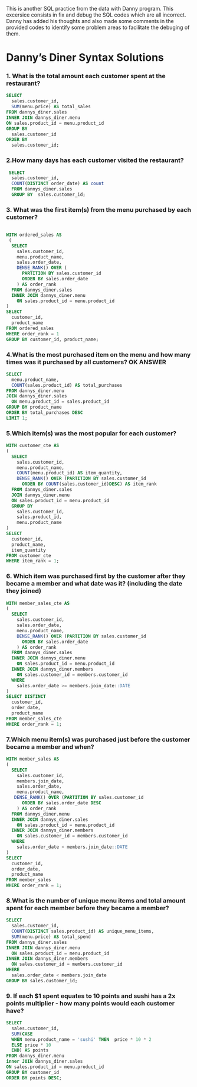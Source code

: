 This is another SQL practice from the data with Danny program. This excersice consists in fix and debug the SQL codes which are all incorrect.
Danny has added his thoughts and also made some comments in the provided codes to identify some problem areas to facilitate the debuging of them.


# Danny’s Diner Syntax Solutions

### 1. What is the total amount each customer spent at the restaurant?
````sql
SELECT
  sales.customer_id,
  SUM(menu.price) AS total_sales
FROM dannys_diner.sales
INNER JOIN dannys_diner.menu
ON sales.product_id = menu.product_id
GROUP BY
  sales.customer_id
ORDER BY
  sales.customer_id;
````

### 2.How many days has each customer visited the restaurant?
````sql
 SELECT
  sales.customer_id,
  COUNT(DISTINCT order_date) AS count
  FROM dannys_diner.sales
  GROUP BY  sales.customer_id;
````

### 3. What was the first item(s) from the menu purchased by each customer?
````sql
  
WITH ordered_sales AS 
 (
  SELECT
    sales.customer_id,
    menu.product_name,
    sales.order_date,
    DENSE_RANK() OVER (
      PARTITION BY sales.customer_id
      ORDER BY sales.order_date
    ) AS order_rank
  FROM dannys_diner.sales
  INNER JOIN dannys_diner.menu
    ON sales.product_id = menu.product_id
)
SELECT 
  customer_id,
  product_name
FROM ordered_sales
WHERE order_rank = 1
GROUP BY customer_id, product_name;
````

### 4.What is the most purchased item on the menu and how many times was it purchased by all customers? OK ANSWER
````sql
SELECT
  menu.product_name,
  COUNT(sales.product_id) AS total_purchases
FROM dannys_diner.menu
JOIN dannys_diner.sales
  ON menu.product_id = sales.product_id
GROUP BY product_name
ORDER BY total_purchases DESC
LIMIT 1;
````
### 5.Which item(s) was the most popular for each customer?
````sql
WITH customer_cte AS
(
  SELECT
    sales.customer_id,
    menu.product_name,
    COUNT(menu.product_id) AS item_quantity,
    DENSE_RANK() OVER (PARTITION BY sales.customer_id
      ORDER BY COUNT(sales.customer_id)DESC) AS item_rank
  FROM dannys_diner.sales
  JOIN dannys_diner.menu
  ON sales.product_id = menu.product_id
  GROUP BY
    sales.customer_id,
    sales.product_id,
    menu.product_name
)
SELECT
  customer_id,
  product_name,
  item_quantity
FROM customer_cte
WHERE item_rank = 1;
````

### 6. Which item was purchased first by the customer after they became a member and what date was it? (including the date they joined)
````sql
WITH member_sales_cte AS
(
  SELECT
    sales.customer_id,
    sales.order_date,
    menu.product_name,
    DENSE_RANK() OVER (PARTITION BY sales.customer_id
      ORDER BY sales.order_date
    ) AS order_rank
  FROM dannys_diner.sales
  INNER JOIN dannys_diner.menu
    ON sales.product_id = menu.product_id
  INNER JOIN dannys_diner.members
    ON sales.customer_id = members.customer_id
  WHERE
    sales.order_date >= members.join_date::DATE
)
SELECT DISTINCT
  customer_id,
  order_date,
  product_name
FROM member_sales_cte
WHERE order_rank = 1;
````

### 7.Which menu item(s) was purchased just before the customer became a member and when?
````sql
WITH member_sales AS
(
  SELECT
    sales.customer_id,
    members.join_date,
    sales.order_date,
    menu.product_name,
   DENSE_RANK() OVER (PARTITION BY sales.customer_id
      ORDER BY sales.order_date DESC
    ) AS order_rank
  FROM dannys_diner.menu
  INNER JOIN dannys_diner.sales
    ON sales.product_id = menu.product_id
  INNER JOIN dannys_diner.members
    ON sales.customer_id = members.customer_id
  WHERE
    sales.order_date < members.join_date::DATE
)
SELECT
  customer_id,
  order_date,
  product_name
FROM member_sales
WHERE order_rank = 1;
````

### 8.What is the number of unique menu items and total amount spent for each member before they became a member?
````sql
SELECT
  sales.customer_id,
  COUNT(DISTINCT sales.product_id) AS unique_menu_items,
  SUM(menu.price) AS total_spend
FROM dannys_diner.sales
INNER JOIN dannys_diner.menu
  ON sales.product_id = menu.product_id
INNER JOIN dannys_diner.members
  ON sales.customer_id = members.customer_id
WHERE
  sales.order_date < members.join_date
GROUP BY sales.customer_id;
````
### 9. If each $1 spent equates to 10 points and sushi has a 2x points multiplier - how many points would each customer have?
````sql
SELECT
  sales.customer_id,
  SUM(CASE 
  WHEN menu.product_name = 'sushi' THEN  price * 10 * 2 
  ELSE price * 10  
  END) AS points
FROM dannys_diner.menu
inner JOIN dannys_diner.sales
ON sales.product_id = menu.product_id
GROUP BY customer_id
ORDER BY points DESC;
````
